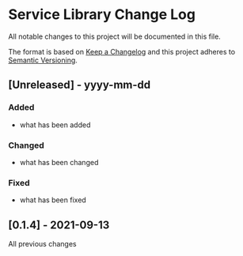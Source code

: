 # Service Library Change Log

All notable changes to this project will be documented in this file.

The format is based on [Keep a Changelog](http://keepachangelog.com/) and this project adheres to [Semantic Versioning](http://semver.org/).

## [Unreleased] - yyyy-mm-dd

### Added

- what has been added

### Changed

- what has been changed

### Fixed

- what has been fixed

## [0.1.4] - 2021-09-13

All previous changes
